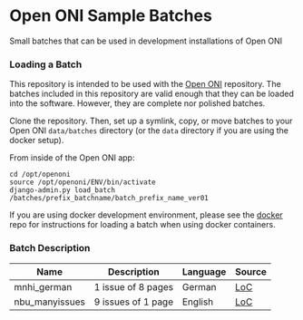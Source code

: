 # Open ONI Sample Batches
Small batches that can be used in development installations of Open ONI

### Loading a Batch

This repository is intended to be used with the [Open ONI](https://github.com/open-oni/open-oni) repository.
The batches included in this repository are valid enough that they can be loaded into the software.  However, they are complete nor polished batches.

Clone the repository.  Then, set up a symlink, copy, or move batches to your Open ONI `data/batches` directory (or the `data` directory if you are using the docker setup).

From inside of the Open ONI app:

```
cd /opt/openoni
source /opt/openoni/ENV/bin/activate
django-admin.py load_batch /batches/prefix_batchname/batch_prefix_name_ver01
```

If you are using docker development environment, please see the [docker](https://github.com/open-oni/docker-open-oni) repo for instructions for loading a batch when using docker containers.

### Batch Description

| Name | Description | Language | Source |
| --- | --- | --- | --- |
| mnhi_german | 1 issue of 8 pages | German | [LoC](http://chroniclingamerica.loc.gov/batches/batch_mnhi_uhaul_ver01/) |
| nbu_manyissues | 9 issues of 1 page | English | [LoC](http://chroniclingamerica.loc.gov/batches/batch_nbu_chadron_ver01/) |
